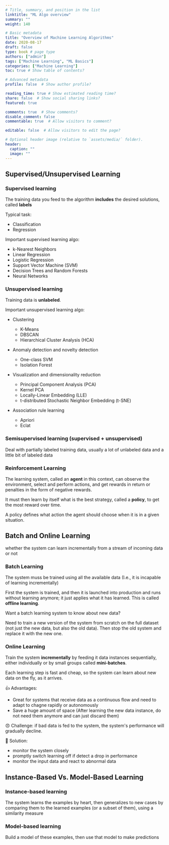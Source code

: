 ```yaml
---
# Title, summary, and position in the list
linktitle: "ML Algo overview"
summary: ""
weight: 140

# Basic metadata
title: "Overview of Machine Learning Algorithms"
date: 2020-08-17
draft: false
type: book # page type
authors: ["admin"]
tags: ["Machine Learning", "ML Basics"]
categories: ["Machine Learning"]
toc: true # Show table of contents?

# Advanced metadata
profile: false  # Show author profile?

reading_time: true # Show estimated reading time?
share: false  # Show social sharing links?
featured: true

comments: true  # Show comments?
disable_comment: false
commentable: true  # Allow visitors to comment?  

editable: false  # Allow visitors to edit the page?  

# Optional header image (relative to `assets/media/` folder).
header:
  caption: ""
  image: ""
---
```



## Supervised/Unsupervised Learning

### Supervised learning

The training data you feed to the algorithm **includes** the desired solutions, called **labels** 

Typical task:

- Classification
- Regression


Important supervised learning algo:

- k-Nearest Neighbors
- Linear Regression
- Logistic Regression
- Support Vector Machine (SVM)
- Decision Trees and Random     Forests
- Neural Networks

### Unsupervised learning

Training data is **unlabeled**.

Important unsupervised learning algo:

- Clustering

  - K-Means
  - DBSCAN
  - Hierarchical Cluster Analysis (HCA)

- Anomaly detection and novelty detection

  - One-class SVM
  - Isolation Forest

- Visualization and dimensionality reduction

  - Principal Component Analysis  (PCA)
  - Kernel PCA
  - Locally-Linear Embedding (LLE)
  - t-distributed Stochastic Neighbor Embedding (t-SNE)

- Association rule learning

  - Apriori
  - Eclat

### Semisupervised learning (supervised + unsupervised)

Deal with partially labeled training data, usually a lot of unlabeled data and a little bit of labeled data

### Reinforcement Learning

The learning system, called an **agent** in this context, can observe the environment, select and perform actions, and get rewards in return or penalties in the form of negative rewards.

It must then learn by itself what is the best strategy, called a **policy**, to get the most reward over time.

A policy defines what action the agent should choose when it is in a given situation.

## Batch and Online Learning

whether the system can learn incrementally from a stream of incoming data or not

### Batch Learning

The system muss be trained using all the available data (I.e., it is incapable of learning incrementally)

First the system is trained, and then it is launched into production and runs without learning anymore; it just applies what it has learned. This is called **offline learning**.


Want a batch learning system to know about new data? 

 Need to train a new version of the system from scratch on the full dataset (not just the new data, but also the old data). Then stop the old system and replace it with the new one.

### Online Learning 

Train the system **incrementally** by feeding it data instances sequentially, either individually or by small groups called **mini-batches**. 

Each learning step is fast and cheap, so the system can learn about new data on the fly, as it arrives.

👍 Advantages:

- Great for systems that receive data as a continuous flow and need to adapt to chagne rapidly or     autonomously
- Save a huge amount of space (After learning the new data instance, do not need them anymore and can     just discard them)

😠 Challenge: if bad data is fed to the system, the system's performance will gradually decline.

🔧 Solution: 

- monitor the system closely 
- promptly switch learning off if detect a drop in performance
- monitor the input data and react to abnormal data


## Instance-Based Vs. Model-Based Learning


### Instance-based learning

The system learns the examples by heart, then generalizes to new cases by comparing them to the learned examples (or a subset of them), using a similarity measure

### Model-based learning

Build a model of these examples, then use that model to make predictions